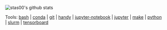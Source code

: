 
![stas00's github stats](https://github-readme-stats.vercel.app/api?username=stas00&show_icons=true&theme=react&hide_title=false&line_height=22pt)

Tools: [bash](./bash-tools) | [conda](./conda-tools) | [git](./git-tools) | [handy](./handy-tools) | [jupyter-notebook](./jupyter-notebook-tools) | [jupyter](./jupyter-tools) | [make](./make-tools) | [python](./python-tools) | [slurm](./slurm-tools) | [tensorboard](./tensorboard-tools)
